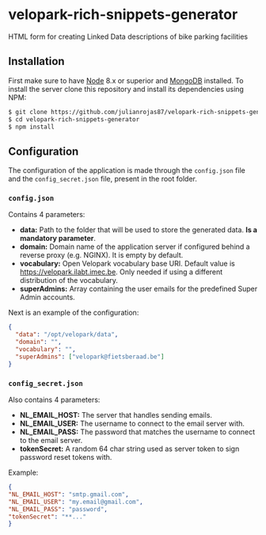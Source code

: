 # velopark-rich-snippets-generator
HTML form for creating Linked Data descriptions of bike parking facilities

## Installation
First make sure to have [Node](https://nodejs.org/en/) 8.x or superior and [MongoDB](https://docs.mongodb.com/manual/administration/install-community/) installed. To install the server clone this repository and install its dependencies using NPM:
``` bash
$ git clone https://github.com/julianrojas87/velopark-rich-snippets-generator.git
$ cd velopark-rich-snippets-generator
$ npm install
```

## Configuration
The configuration of the application is made through the `config.json` file and the `config_secret.json` file, present in the root folder. 

### `config.json` 
Contains 4 parameters:
- **data:** Path to the folder that will be used to store the generated data. **Is a mandatory parameter**.
- **domain:** Domain name of the application server if configured behind a reverse proxy (e.g. NGINX). It is empty by default.
- **vocabulary:** Open Velopark vocabulary base URI. Default value is https://velopark.ilabt.imec.be. Only needed if using a different distribution of the vocabulary.
- **superAdmins:** Array containing the user emails for the predefined Super Admin accounts.

Next is an example of the configuration:

```json
{
  "data": "/opt/velopark/data",
  "domain": "",
  "vocabulary": "",
  "superAdmins": ["velopark@fietsberaad.be"]
}
```

### `config_secret.json`
Also contains 4 parameters:
- **NL_EMAIL_HOST:** The server that handles sending emails.
- **NL_EMAIL_USER:** The username to connect to the email server with.
- **NL_EMAIL_PASS:** The password that matches the username to connect to the email server.
- **tokenSecret:** A random 64 char string used as server token to sign password reset tokens with.

Example:

```json
{
"NL_EMAIL_HOST": "smtp.gmail.com",
"NL_EMAIL_USER": "my.email@gmail.com",
"NL_EMAIL_PASS": "password",
"tokenSecret": "**..."
}
```
